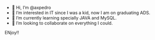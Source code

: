 - 👋 Hi, I’m @axpedro
- 👀 I’m interested in IT since I was a kid, now I am on graduating ADS.
- 🌱 I’m currently learning specially JAVA and MySQL.
- 💞️ I’m looking to collaborate on everything I could.

ENjoy!!
